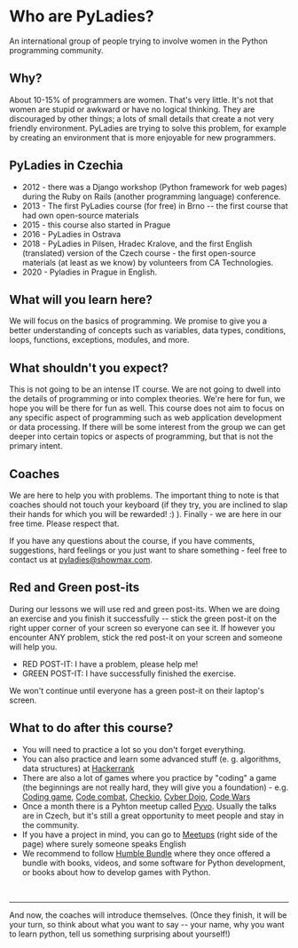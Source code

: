 # Who are PyLadies?

An international group of people trying to involve women in the Python programming community.

## Why?

About 10-15% of programmers are women. That's very little. It's not that women are stupid or 
awkward or have no logical thinking. They are discouraged by other things; 
a lots of small details that create a not very friendly environment. 
PyLadies are trying to solve this problem, for example by creating an environment 
that is more enjoyable for new programmers.

## PyLadies in Czechia

 * 2012 - there was a Django workshop (Python framework for web pages) during the Ruby on Rails
 (another programming language) conference.
 * 2013 - The first PyLadies course (for free) in Brno -- the first course that had own 
 open-source materials
 * 2015 - this course also started in Prague
 * 2016 - PyLadies in Ostrava
 * 2018 - PyLadies in Pilsen, Hradec Kralove, and the first English (translated) version of the 
 Czech course - the first open-source materials (at least as we know) by volunteers from CA Technologies.
 * 2020 - Pyladies in Prague in English.
 
## What will you learn here?

We will focus on the basics of programming. We promise to give you a better understanding of concepts such as variables, data types, conditions, loops, functions, exceptions, modules, and more.

## What shouldn't you expect?

This is not going to be an intense IT course. We are not going to dwell into the details of programming or into complex theories. We're here for fun, we hope you will be there for fun as well. This course does not aim to focus on any specific aspect of programming such as web application development or data processing. If there will be some interest from the group we can get deeper into certain topics or aspects of programming, but that is not the primary intent.

## Coaches

We are here to help you with problems. The important thing to note is that coaches should not touch your keyboard (if they try, you are inclined to slap their hands for which you will be rewarded! :) ). Finally - we are here in our free time. Please respect that. 

If you have any questions about the course, if you have comments, suggestions, hard feelings or you just want to share something - feel free to contact us at pyladies@showmax.com. 

## Red and Green post-its

During our lessons we will use red and green post-its. When we are doing an exercise and you finish it successfully -- stick the green post-it on the right upper corner of your screen so everyone can see it. If however you encounter ANY problem, stick the red post-it on your screen and someone will help you.  
* RED POST-IT: I have a problem, please help me!
* GREEN POST-IT: I have successfully finished the exercise.

We won't continue until everyone has a green post-it on their laptop's screen.

## What to do after this course?

* You will need to practice a lot so you don't forget everything.
* You can also practice and learn some advanced stuff (e. g. algorithms, data structures) 
at [Hackerrank](https://www.hackerrank.com/dashboard)
* There are also a lot of games where you practice by "coding" a game (the beginnings are
not really hard, they will give you a foundation) - e.g. [Coding game](https://www.codingame.com/start), [Code combat](https://codecombat.com/), [Checkio](https://checkio.org/), [Cyber Dojo](http://www.cyber-dojo.org/), [Code Wars](https://www.codewars.com/)
* Once a month there is a Pyhton meetup called [Pyvo](https://pyvo.cz/praha-pyvo/). Usually the talks are in Czech, but it's still a great opportunity to meet people and stay in the community.
* If you have a project in mind, you can go to [Meetups](https://pyworking.cz/) (right side
of the page) where surely someone speaks English
* We recommend to follow [Humble Bundle](https://www.humblebundle.com/) where they once offered a bundle with books, videos, and some software for Python development, or books about how to develop games with Python. 
<br>
<hr>
And now, the coaches will introduce themselves. (Once they finish, it will be your turn, so 
think about what you want to say -- your name, why you want to learn python, tell us something surprising about yourself!)

        
